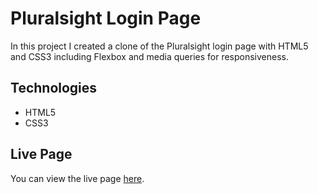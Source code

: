 # Pluralsight Login Page
In this project I created a clone of the Pluralsight login page with HTML5 and CSS3 including Flexbox and media queries for responsiveness.  

## Technologies
* HTML5
* CSS3

## Live Page
You can view the live page [here](https://robertruse.github.io/pluralsight-login/).
